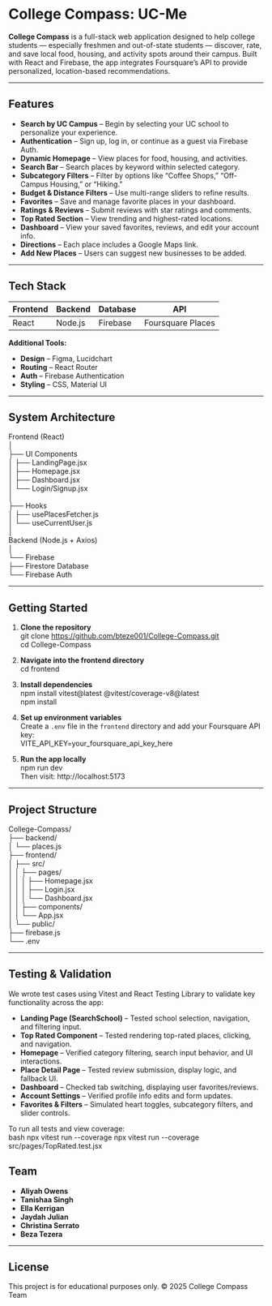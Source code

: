 # College Compass: UC-Me

**College Compass** is a full-stack web application designed to help college students — especially freshmen and out-of-state students — discover, rate, and save local food, housing, and activity spots around their campus. Built with React and Firebase, the app integrates Foursquare’s API to provide personalized, location-based recommendations.

---

## Features

- **Search by UC Campus** – Begin by selecting your UC school to personalize your experience.  
- **Authentication** – Sign up, log in, or continue as a guest via Firebase Auth.  
- **Dynamic Homepage** – View places for food, housing, and activities.  
- **Search Bar** – Search places by keyword within selected category.  
- **Subcategory Filters** – Filter by options like “Coffee Shops,” “Off-Campus Housing,” or “Hiking.”  
- **Budget & Distance Filters** – Use multi-range sliders to refine results.  
- **Favorites** – Save and manage favorite places in your dashboard.  
- **Ratings & Reviews** – Submit reviews with star ratings and comments.  
- **Top Rated Section** – View trending and highest-rated locations.  
- **Dashboard** – View your saved favorites, reviews, and edit your account info.  
- **Directions** – Each place includes a Google Maps link.  
- **Add New Places** – Users can suggest new businesses to be added.

---

## Tech Stack

| Frontend  | Backend | Database | API              |
|-----------|---------|----------|------------------|
| React     | Node.js | Firebase | Foursquare Places |

**Additional Tools:**  
- **Design** – Figma, Lucidchart  
- **Routing** – React Router  
- **Auth** – Firebase Authentication  
- **Styling** – CSS, Material UI  

---

## System Architecture

Frontend (React)  
│  
├── UI Components  
│   ├── LandingPage.jsx  
│   ├── Homepage.jsx  
│   ├── Dashboard.jsx  
│   └── Login/Signup.jsx  
│  
├── Hooks  
│   ├── usePlacesFetcher.js  
│   └── useCurrentUser.js  
│  
Backend (Node.js + Axios)  
│  
└── Firebase  
    ├── Firestore Database  
    └── Firebase Auth

---

## Getting Started

1. **Clone the repository**  
git clone https://github.com/bteze001/College-Compass.git  
cd College-Compass  

2. **Navigate into the frontend directory**  
cd frontend  

3. **Install dependencies**  
npm install vitest@latest @vitest/coverage-v8@latest  
npm install  

4. **Set up environment variables**  
Create a `.env` file in the `frontend` directory and add your Foursquare API key:  
VITE_API_KEY=your_foursquare_api_key_here

5. **Run the app locally**  
npm run dev  
Then visit: http://localhost:5173

---

## Project Structure

College-Compass/  
├── backend/  
│   └── places.js  
├── frontend/  
│   ├── src/  
│   │   ├── pages/  
│   │   │   ├── Homepage.jsx  
│   │   │   ├── Login.jsx  
│   │   │   └── Dashboard.jsx  
│   │   ├── components/  
│   │   └── App.jsx  
│   └── public/  
├── firebase.js  
└── .env

---

## Testing & Validation

We wrote test cases using Vitest and React Testing Library to validate key functionality across the app:

- **Landing Page (SearchSchool)** – Tested school selection, navigation, and filtering input.  
- **Top Rated Component** – Tested rendering top-rated places, clicking, and navigation.  
- **Homepage** – Verified category filtering, search input behavior, and UI interactions.  
- **Place Detail Page** – Tested review submission, display logic, and fallback UI.  
- **Dashboard** – Checked tab switching, displaying user favorites/reviews.  
- **Account Settings** – Verified profile info edits and form updates.  
- **Favorites & Filters** – Simulated heart toggles, subcategory filters, and slider controls.

To run all tests and view coverage:  
bash
npx vitest run --coverage
npx vitest run --coverage src/pages/TopRated.test.jsx


## Team

- **Aliyah Owens**  
- **Tanishaa Singh**  
- **Ella Kerrigan**  
- **Jaydah Julian**  
- **Christina Serrato**  
- **Beza Tezera**

---

## License

This project is for educational purposes only. © 2025 College Compass Team
